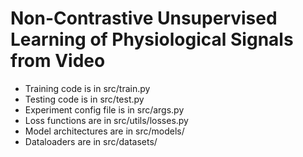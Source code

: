 # Non-Contrastive Unsupervised Learning of Physiological Signals from Video

* Training code is in src/train.py
* Testing code is in src/test.py
* Experiment config file is in src/args.py
* Loss functions are in src/utils/losses.py
* Model architectures are in src/models/
* Dataloaders are in src/datasets/

